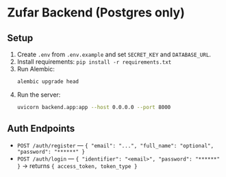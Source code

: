 # Zufar Backend (Postgres only)

## Setup
1. Create `.env` from `.env.example` and set `SECRET_KEY` and `DATABASE_URL`.
2. Install requirements: `pip install -r requirements.txt`
3. Run Alembic:
   ```bash
   alembic upgrade head
   ```
4. Run the server:
   ```bash
   uvicorn backend.app:app --host 0.0.0.0 --port 8000
   ```

## Auth Endpoints
- `POST /auth/register` — `{ "email": "...", "full_name": "optional", "password": "******" }`
- `POST /auth/login` — `{ "identifier": "<email>", "password": "******" }` → returns `{ access_token, token_type }`
